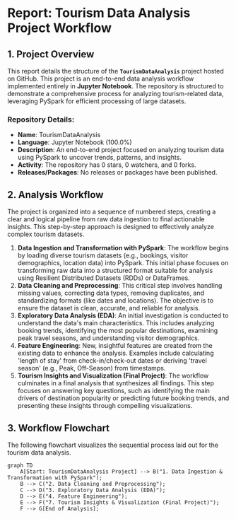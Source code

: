 # Report: Tourism Data Analysis Project Workflow

## 1\. Project Overview

This report details the structure of the **`TourismDataAnalysis`** project hosted on GitHub. This project is an end-to-end data analysis workflow implemented entirely in **Jupyter Notebook**. The repository is structured to demonstrate a comprehensive process for analyzing tourism-related data, leveraging PySpark for efficient processing of large datasets.

### Repository Details:

  * **Name**: TourismDataAnalysis
  * **Language**: Jupyter Notebook (100.0%)
  * **Description**: An end-to-end project focused on analyzing tourism data using PySpark to uncover trends, patterns, and insights.
  * **Activity**: The repository has 0 stars, 0 watchers, and 0 forks.
  * **Releases/Packages**: No releases or packages have been published.

## 2\. Analysis Workflow

The project is organized into a sequence of numbered steps, creating a clear and logical pipeline from raw data ingestion to final actionable insights. This step-by-step approach is designed to effectively analyze complex tourism datasets.

1.  **Data Ingestion and Transformation with PySpark**: The workflow begins by loading diverse tourism datasets (e.g., bookings, visitor demographics, location data) into PySpark. This initial phase focuses on transforming raw data into a structured format suitable for analysis using Resilient Distributed Datasets (RDDs) or DataFrames.
2.  **Data Cleaning and Preprocessing**: This critical step involves handling missing values, correcting data types, removing duplicates, and standardizing formats (like dates and locations). The objective is to ensure the dataset is clean, accurate, and reliable for analysis.
3.  **Exploratory Data Analysis (EDA)**: An initial investigation is conducted to understand the data's main characteristics. This includes analyzing booking trends, identifying the most popular destinations, examining peak travel seasons, and understanding visitor demographics.
4.  **Feature Engineering**: New, insightful features are created from the existing data to enhance the analysis. Examples include calculating 'length of stay' from check-in/check-out dates or deriving 'travel season' (e.g., Peak, Off-Season) from timestamps.
5.  **Tourism Insights and Visualization (Final Project)**: The workflow culminates in a final analysis that synthesizes all findings. This step focuses on answering key questions, such as identifying the main drivers of destination popularity or predicting future booking trends, and presenting these insights through compelling visualizations.

## 3\. Workflow Flowchart

The following flowchart visualizes the sequential process laid out for the tourism data analysis.

```mermaid
graph TD
    A[Start: TourismDataAnalysis Project] --> B("1. Data Ingestion & Transformation with PySpark");
    B --> C("2. Data Cleaning and Preprocessing");
    C --> D("3. Exploratory Data Analysis (EDA)");
    D --> E("4. Feature Engineering");
    E --> F("7. Tourism Insights & Visualization (Final Project)");
    F --> G[End of Analysis];
```

